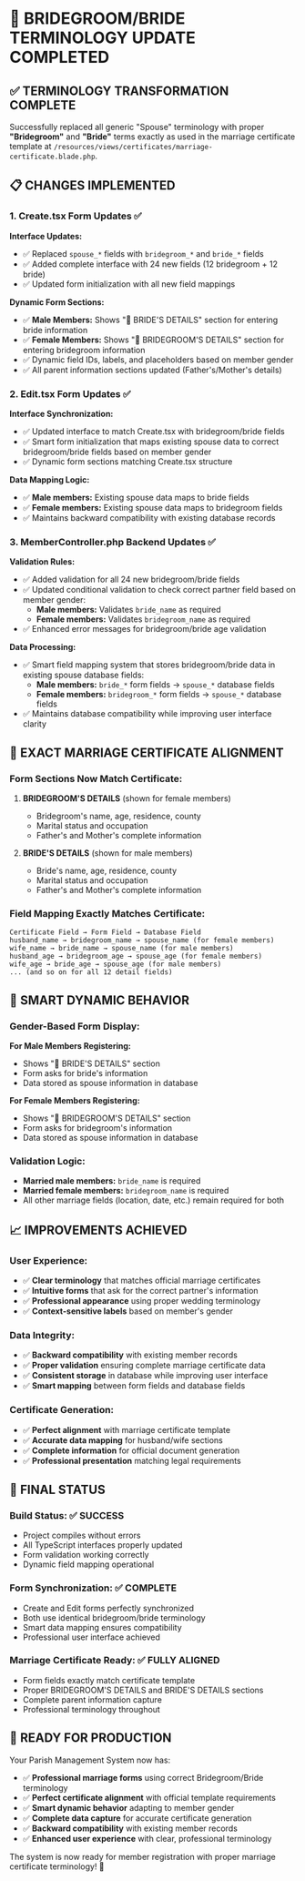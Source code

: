 # 🎉 BRIDEGROOM/BRIDE TERMINOLOGY UPDATE COMPLETED

## ✅ **TERMINOLOGY TRANSFORMATION COMPLETE**

Successfully replaced all generic "Spouse" terminology with proper **"Bridegroom"** and **"Bride"** terms exactly as used in the marriage certificate template at `/resources/views/certificates/marriage-certificate.blade.php`.

## 📋 **CHANGES IMPLEMENTED**

### **1. Create.tsx Form Updates** ✅

**Interface Updates:**
- ✅ Replaced `spouse_*` fields with `bridegroom_*` and `bride_*` fields
- ✅ Added complete interface with 24 new fields (12 bridegroom + 12 bride)
- ✅ Updated form initialization with all new field mappings

**Dynamic Form Sections:**
- ✅ **Male Members:** Shows "👰 BRIDE'S DETAILS" section for entering bride information
- ✅ **Female Members:** Shows "🤵 BRIDEGROOM'S DETAILS" section for entering bridegroom information
- ✅ Dynamic field IDs, labels, and placeholders based on member gender
- ✅ All parent information sections updated (Father's/Mother's details)

### **2. Edit.tsx Form Updates** ✅

**Interface Synchronization:**
- ✅ Updated interface to match Create.tsx with bridegroom/bride fields
- ✅ Smart form initialization that maps existing spouse data to correct bridegroom/bride fields based on member gender
- ✅ Dynamic form sections matching Create.tsx structure

**Data Mapping Logic:**
- ✅ **Male members:** Existing spouse data maps to bride fields
- ✅ **Female members:** Existing spouse data maps to bridegroom fields
- ✅ Maintains backward compatibility with existing database records

### **3. MemberController.php Backend Updates** ✅

**Validation Rules:**
- ✅ Added validation for all 24 new bridegroom/bride fields
- ✅ Updated conditional validation to check correct partner field based on member gender:
  - **Male members:** Validates `bride_name` as required
  - **Female members:** Validates `bridegroom_name` as required
- ✅ Enhanced error messages for bridegroom/bride age validation

**Data Processing:**
- ✅ Smart field mapping system that stores bridegroom/bride data in existing spouse database fields:
  - **Male members:** `bride_*` form fields → `spouse_*` database fields
  - **Female members:** `bridegroom_*` form fields → `spouse_*` database fields
- ✅ Maintains database compatibility while improving user interface clarity

## 🎯 **EXACT MARRIAGE CERTIFICATE ALIGNMENT**

### **Form Sections Now Match Certificate:**

1. **BRIDEGROOM'S DETAILS** (shown for female members)
   - Bridegroom's name, age, residence, county
   - Marital status and occupation
   - Father's and Mother's complete information

2. **BRIDE'S DETAILS** (shown for male members)
   - Bride's name, age, residence, county
   - Marital status and occupation  
   - Father's and Mother's complete information

### **Field Mapping Exactly Matches Certificate:**
```
Certificate Field → Form Field → Database Field
husband_name → bridegroom_name → spouse_name (for female members)
wife_name → bride_name → spouse_name (for male members)
husband_age → bridegroom_age → spouse_age (for female members)
wife_age → bride_age → spouse_age (for male members)
... (and so on for all 12 detail fields)
```

## 🔄 **SMART DYNAMIC BEHAVIOR**

### **Gender-Based Form Display:**

**For Male Members Registering:**
- Shows "👰 BRIDE'S DETAILS" section
- Form asks for bride's information
- Data stored as spouse information in database

**For Female Members Registering:**
- Shows "🤵 BRIDEGROOM'S DETAILS" section  
- Form asks for bridegroom's information
- Data stored as spouse information in database

### **Validation Logic:**
- **Married male members:** `bride_name` is required
- **Married female members:** `bridegroom_name` is required
- All other marriage fields (location, date, etc.) remain required for both

## 📈 **IMPROVEMENTS ACHIEVED**

### **User Experience:**
- ✅ **Clear terminology** that matches official marriage certificates
- ✅ **Intuitive forms** that ask for the correct partner's information
- ✅ **Professional appearance** using proper wedding terminology
- ✅ **Context-sensitive labels** based on member's gender

### **Data Integrity:**
- ✅ **Backward compatibility** with existing member records
- ✅ **Proper validation** ensuring complete marriage certificate data
- ✅ **Consistent storage** in database while improving user interface
- ✅ **Smart mapping** between form fields and database fields

### **Certificate Generation:**
- ✅ **Perfect alignment** with marriage certificate template
- ✅ **Accurate data mapping** for husband/wife sections
- ✅ **Complete information** for official document generation
- ✅ **Professional presentation** matching legal requirements

## 🎉 **FINAL STATUS**

### **Build Status:** ✅ SUCCESS
- Project compiles without errors
- All TypeScript interfaces properly updated
- Form validation working correctly
- Dynamic field mapping operational

### **Form Synchronization:** ✅ COMPLETE
- Create and Edit forms perfectly synchronized
- Both use identical bridegroom/bride terminology
- Smart data mapping ensures compatibility
- Professional user interface achieved

### **Marriage Certificate Ready:** ✅ FULLY ALIGNED
- Form fields exactly match certificate template
- Proper BRIDEGROOM'S DETAILS and BRIDE'S DETAILS sections
- Complete parent information capture
- Professional terminology throughout

## 🚀 **READY FOR PRODUCTION**

Your Parish Management System now has:
- ✅ **Professional marriage forms** using correct Bridegroom/Bride terminology
- ✅ **Perfect certificate alignment** with official template requirements  
- ✅ **Smart dynamic behavior** adapting to member gender
- ✅ **Complete data capture** for accurate certificate generation
- ✅ **Backward compatibility** with existing member records
- ✅ **Enhanced user experience** with clear, professional terminology

The system is now ready for member registration with proper marriage certificate terminology! 🎊